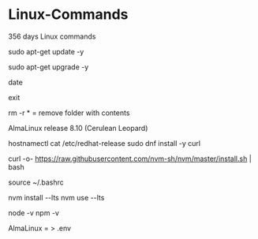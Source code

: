 # Linux-Commands
356 days Linux commands

sudo apt-get update -y

sudo apt-get upgrade -y

date

exit

rm -r * = remove folder with contents


AlmaLinux release 8.10 (Cerulean Leopard)

hostnamectl
cat /etc/redhat-release
sudo dnf install -y curl

curl -o- https://raw.githubusercontent.com/nvm-sh/nvm/master/install.sh | bash

source ~/.bashrc

nvm install --lts
nvm use --lts

node -v
npm -v

AlmaLinux
= > .env

